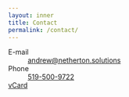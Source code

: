 ```yaml
---
layout: inner
title: Contact
permalink: /contact/
---
```

<main>
    <div class="container-fluid">
        <div class="row">
            <div class="col-xs-12 col-sm-10 col-sm-offset-1">
              <dl class="contact-data clearfix">
                <dt><i class="fa fa-envelope-o" aria-hidden="true"></i> E-mail</dt>
                <dd><a href="mailto:andrew@netherton.solutions">andrew@netherton.solutions</a></dd>
                <dt><i class="fa fa-phone" aria-hidden="true"></i> Phone</dt>
                <dd><a href="tel:5195009722">519-500-9722</a></dd>
                <dt><i class="fa fa-download" aria-hidden="true"></i><a href="/assets/Netherton_Solutions.vfc"> vCard</a></dt>
              </dl>
            </div>
        </div>
    </div>
</main>
